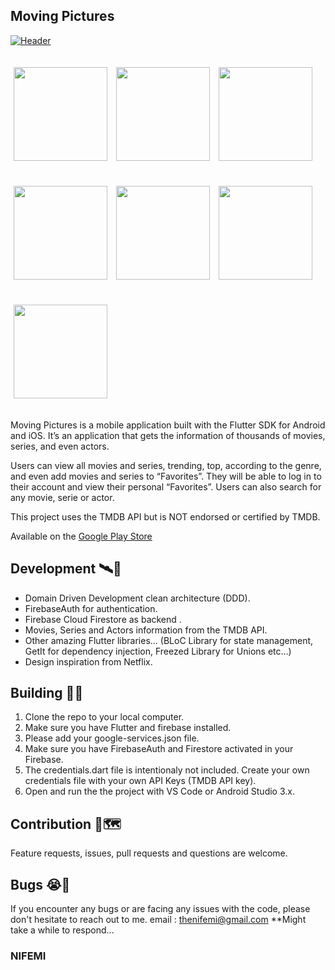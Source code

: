 ## Moving Pictures

[![Header](https://raw.githubusercontent.com/thenifemi/movingPictures/main/screenshots/MP-Banner.png "Header")](https://play.google.com/store/apps/details?id=com.nifemi.movingPictures)

<p>
    <img src="https://raw.githubusercontent.com/thenifemi/movingPictures/main/screenshots/1.png" width="150px" height="auto" hspace="5" vspace="20"/>
    <img src="https://raw.githubusercontent.com/thenifemi/movingPictures/main/screenshots/2.png" width="150px" height="auto" hspace="5" vspace="20"/>
    <img src="https://raw.githubusercontent.com/thenifemi/movingPictures/main/screenshots/3.png" width="150px" height="auto" hspace="5" vspace="20"/>
    <img src="https://raw.githubusercontent.com/thenifemi/movingPictures/main/screenshots/4.png" width="150px" height="auto" hspace="5" vspace="20"/>
    <img src="https://raw.githubusercontent.com/thenifemi/movingPictures/main/screenshots/5.png" width="150px" height="auto" hspace="5" vspace="20"/>
    <img src="https://raw.githubusercontent.com/thenifemi/movingPictures/main/screenshots/6.png" width="150px" height="auto" hspace="5" vspace="20"/>
    <img src="https://raw.githubusercontent.com/thenifemi/movingPictures/main/screenshots/7.png" width="150px" height="auto" hspace="5" vspace="20"/>
  
</p>

Moving Pictures is a mobile application built with the Flutter SDK for Android and iOS. It’s an application that gets the information of thousands of movies, series, and even actors.

Users can view all movies and series, trending, top, according to the genre, and even add movies and series to “Favorites”. They will be able to log in to their account and view their personal “Favorites”. Users can also search for any movie, serie or actor.

This project uses the TMDB API but is NOT endorsed or certified by TMDB.

Available on the [Google Play Store](https://play.google.com/store/apps/details?id=com.nifemi.movingPictures)

## Development 🛰🚢

- Domain Driven Development clean architecture (DDD).
- FirebaseAuth for authentication.
- Firebase Cloud Firestore as backend .
- Movies, Series and Actors information from the TMDB API.
- Other amazing Flutter libraries... (BLoC Library for state management, GetIt for dependency injection, Freezed Library for Unions etc...)
- Design inspiration from Netflix.

## Building 🏢🚀

1. Clone the repo to your local computer.
2. Make sure you have Flutter and firebase installed.
3. Please add your google-services.json file.
4. Make sure you have FirebaseAuth and Firestore activated in your Firebase.
5. The credentials.dart file is intentionaly not included. Create your own credentials file with your own API Keys (TMDB API key).
6. Open and run the the project with VS Code or Android Studio 3.x.

## Contribution 🍕🗺

Feature requests, issues, pull requests and questions are welcome.

## Bugs 😭🐛

If you encounter any bugs or are facing any issues with the code, please don't hesitate to reach out to me. email : thenifemi@gmail.com
**Might take a while to respond...

### NIFEMI
